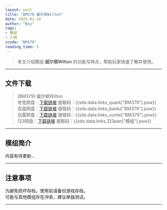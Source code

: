 ```yaml
---
layout: post
title: "BM379 威尔顿Wilton"
date: 2025-01-10
author: "Bny"
tags: 
- 模组
- 人物
scode: "BM379"
reading_time: 5
---
```


> 本文介绍模组 **威尔顿Wilton** 的功能与特点，帮助玩家快速了解并使用。

---

## 文件下载

> [BM379] 威尔顿Wilton  
夸克网盘：[下载链接]({{site.data.links_quark["BM379"].url}}) 提取码：{{site.data.links_quark["BM379"].psw}}  
百度网盘：[下载链接]({{site.data.links_baidu["BM379"].url}}) 提取码：{{site.data.links_baidu["BM379"].psw}}  
迅雷网盘：[下载链接]({{site.data.links_xunlei["BM379"].url}}) 提取码：{{site.data.links_xunlei["BM379"].psw}}  
123网盘：[下载链接]({{site.data.links_123pan["模组"].url}}) 提取码：{{site.data.links_123pan["模组"].psw}}  

---

## 模组简介

>  
内容有待更新...  

---

## 注意事项

>  
为避免损坏存档，使用前请备份游戏存档。  
可能与其他模组存在冲突，建议单独测试。  

---

